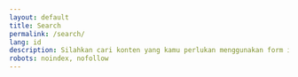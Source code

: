 ```yaml
---
layout: default
title: Search
permalink: /search/
lang: id
description: Silahkan cari konten yang kamu perlukan menggunakan form ini.
robots: noindex, nofollow
---
```

<script src="https://unpkg.com/lunr/lunr.js"></script>
<script>
  const searchBox = document.getElementById('search-box');
  const resultsContainer = document.getElementById('results');

  // Get the query parameter from the URL
  const params = new URLSearchParams(window.location.search);
  const query = params.get('q') || ''; // Default to empty string if no query

  // Set the search box value to the query
  searchBox.value = query;

  // Fetch the search data from search.json
  fetch('/search.json')
    .then(res => res.json())
    .then(json => {
      const data = json;

      // Create the Lunr index
      const index = lunr(function () {
        this.ref('url');
        this.field('title');
        this.field('content');
        data.forEach(doc => this.add(doc));
      });

      // Run the search if there's a query in the URL
      if (query.trim()) {
        runSearch(query, data, index);
      }

      // Add event listener for live search as the user types
      searchBox.addEventListener('input', function () {
        runSearch(this.value, data, index);
      });
    })
    .catch(err => {
      console.error('Error fetching search.json:', err);
    });

  // Function to run the search
  function runSearch(query, data, index) {
    const results = index.search(query);
    resultsContainer.innerHTML = ''; // Clear previous results

    if (results.length === 0) {
      resultsContainer.innerHTML = '<li>No results found.</li>';
    } else {
      results.forEach(result => {
        const item = data.find(d => d.url === result.ref);
        const li = document.createElement('li');
        li.innerHTML = `
          <article class="search-result" style="margin-bottom: 1.5rem;">
            <h2><a href="${item.url}">${item.title}</a></h2>
            ${item.author ? `<p><strong>Author:</strong> ${item.author}</p>` : ''}
            ${item.image ? `<img src="${item.image}" alt="${item.title}" style="max-width:100%;height:auto;margin:0.5rem 0;" />` : ''}
            <p>${item.content}</p>
          </article>
        `;
        resultsContainer.appendChild(li);
      });
    }
  }
</script>

<style>
  .search-result h2 {
    margin-bottom: 0.3rem;
  }
  .search-result img {
    border-radius: 8px;
  }
  .search-result p {
    margin: 0.3rem 0;
  }
</style>